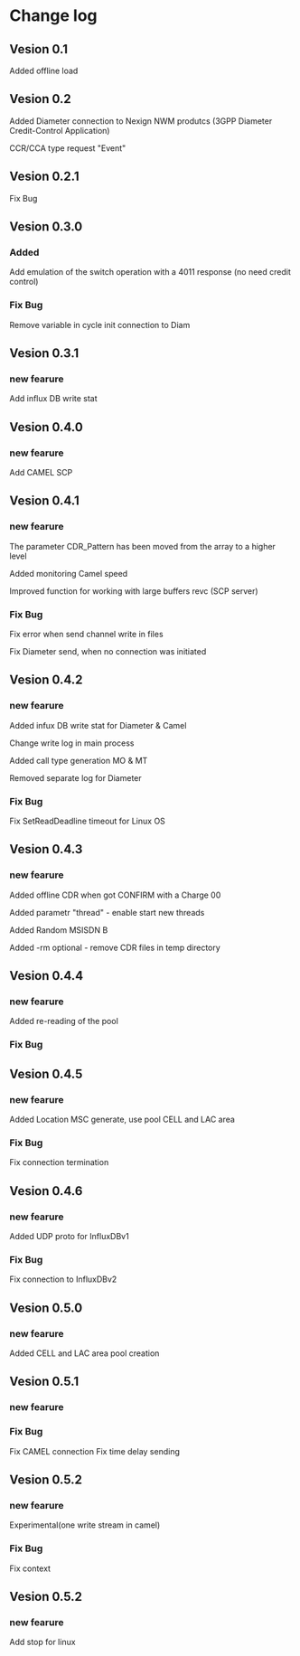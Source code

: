 # Change log
## Vesion 0.1
Added offline load
## Vesion 0.2
Added Diameter connection to Nexign NWM produtcs (3GPP Diameter Credit-Control Application)

CCR/CCA type request "Event"
## Vesion 0.2.1
Fix Bug
## Vesion 0.3.0
### Added
Add emulation of the switch operation with a 4011 response (no need credit control)
### Fix Bug
Remove variable in cycle init connection to Diam
## Vesion 0.3.1
### new fearure
Add influx DB write stat
## Vesion 0.4.0
### new fearure
Add CAMEL SCP
## Vesion 0.4.1
### new fearure
The parameter CDR_Pattern has been moved from the array to a higher level

Added monitoring Camel speed

Improved function for working with large buffers revc (SCP server)
### Fix Bug
Fix error when send channel write in files

Fix Diameter send, when no connection was initiated
## Vesion 0.4.2
### new fearure
Added infux DB write stat for Diameter & Camel

Change write log in main process

Added call type generation MO & MT

Removed separate log for Diameter
### Fix Bug
Fix SetReadDeadline timeout for Linux OS
## Vesion 0.4.3
### new fearure
Added offline CDR when got CONFIRM with a Charge 00

Added parametr "thread" - enable start new threads

Added Random MSISDN B

Added -rm optional - remove CDR files in temp directory
## Vesion 0.4.4
### new fearure
Added re-reading of the pool
### Fix Bug
## Vesion 0.4.5
### new fearure
Added Location MSC generate, use pool CELL and LAC area
### Fix Bug
Fix connection termination
## Vesion 0.4.6
### new fearure
Added UDP proto for InfluxDBv1
### Fix Bug
Fix connection to InfluxDBv2
## Vesion 0.5.0
### new fearure
Added  CELL and LAC area pool creation  
## Vesion 0.5.1
### new fearure
### Fix Bug
Fix CAMEL connection
Fix time delay sending
## Vesion 0.5.2
### new fearure
Experimental(one write stream in camel)
### Fix Bug
Fix context 
## Vesion 0.5.2
### new fearure
Add stop for linux